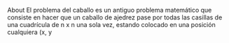 About
El problema del caballo es un antiguo problema matemático que consiste en hacer que un caballo de ajedrez pase por todas las casillas de una cuadrícula de n x n una sola vez, estando colocado en una posición cualquiera (x, y
